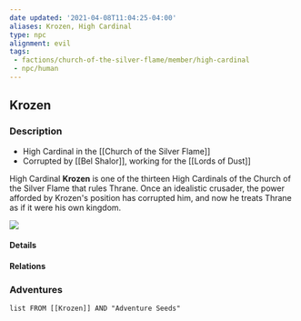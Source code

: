 ```yaml
---
date updated: '2021-04-08T11:04:25-04:00'
aliases: Krozen, High Cardinal
type: npc
alignment: evil
tags:
 - factions/church-of-the-silver-flame/member/high-cardinal
 - npc/human
---
```


## Krozen

### Description

- High Cardinal in the [[Church of the Silver Flame]]
- Corrupted by [[Bel Shalor]], working for the [[Lords of Dust]]

High Cardinal **Krozen** is one of the thirteen High Cardinals of the Church of the Silver Flame that rules Thrane. Once an idealistic crusader, the power afforded by Krozen's position has corrupted him, and now he treats Thrane as if it were his own kingdom.

[![](https://static.wikia.nocookie.net/eberron/images/8/87/Highcardinalkrozen.jpg/revision/latest/scale-to-width-down/350?cb=20200519093821)](https://static.wikia.nocookie.net/eberron/images/8/87/Highcardinalkrozen.jpg/revision/latest?cb=20200519093821)


#### Details

#### Relations


### Adventures
```dataview
list FROM [[Krozen]] AND "Adventure Seeds"
```